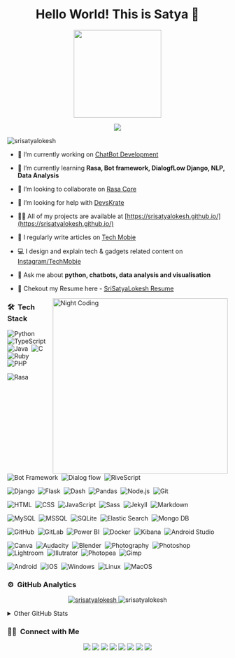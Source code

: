 <h1 align="center">Hello World! This is Satya 👋</h1>
<p align="center">
  <img src="https://camo.githubusercontent.com/9afefcbff89a66b497e623146404d0e0d51fd46d9cd4039f8580a339a2ad9cbc/68747470733a2f2f6d69726f2e6d656469756d2e636f6d2f6d61782f323830302f312a4255376630324c655165454c7a747178613865436d772e676966" height="200"/>
</p>

<p align="center">
  <img src="https://readme-typing-svg.herokuapp.com/?lines=Software+Development+Engineer+at+Dhan+AI;Chatbot+and+Python+Developer;Graphic+Designer+and+Social+Media+Influencer" />
</p>

<p align="left"> <img src="https://komarev.com/ghpvc/?username=srisatyalokesh&label=Profile%20views&color=0e75b6&style=flat" alt="srisatyalokesh" /> </p>

- 🔭 I’m currently working on [ChatBot Development](https://dhan.ai)

- 🌱 I’m currently learning **Rasa, Bot framework, DialogfLow Django, NLP, Data Analysis**

- 👯 I’m looking to collaborate on [Rasa Core](https://github.com/RasaHQ/rasa)

- 🤝 I’m looking for help with [DevsKrate](https://github.com/devskrate/)

- 👨‍💻 All of my projects are available at [https://srisatyalokesh.github.io/](https://srisatyalokesh.github.io/)

- 📝 I regularly write articles on [Tech Mobie](https://mobie.tech/)

- 💻 I design and explain tech & gadgets related content on [Instagram/TechMobie](https://www.instagram.com/tech.mobie/)

- 💬 Ask me about **python, chatbots, data analysis and visualisation**

- 📄 Chekout my Resume here -  [SriSatyaLokesh Resume](https://srisatyalokesh.github.io/assets/resume/SriSatyaLokesh-Resume.pdf)

<img id="optionalstuff" alt="Night Coding" src="https://media4.giphy.com/media/f3iwJFOVOwuy7K6FFw/giphy.gif?cid=ecf05e47dcj7w35th4zqt7w360lqh6ey885vmyw03om06wl3&rid=giphy.gif&ct=g" width=400px align="right"/>


### 🛠 &nbsp;Tech Stack
![Python](https://img.shields.io/badge/-Python-05122A?style=flat&logo=python)&nbsp;
![TypeScript](https://img.shields.io/badge/-TypeScript-05122A?style=flat&logo=typescript)&nbsp;
![Java](https://img.shields.io/badge/-Java-05122A?style=flat&logo=Java&logoColor=FFA518)&nbsp;
![C](https://img.shields.io/badge/-C-05122A?style=flat&logo=C&logoColor=A8B9CC)&nbsp;
![Ruby](https://img.shields.io/badge/-Ruby-05122A?style=flat&logo=ruby&logoColor=red)&nbsp;
![PHP](https://img.shields.io/badge/-PHP-05122A?style=flat&logo=php)

![Rasa](https://img.shields.io/badge/-Rasa-05122A?style=flat&logo=chatbot)&nbsp;
![Bot Framework](https://img.shields.io/badge/-Bot_Framework-05122A?style=flat&logo=probot)&nbsp;
![Dialog flow](https://img.shields.io/badge/-Dialog_Flow-05122A?style=flat&logo=dialogflow)&nbsp;
![RiveScript](https://img.shields.io/badge/-RiveScript-05122A?style=flat&logo=dependabot)

![Django](https://img.shields.io/badge/-Django-05122A?style=flat&logo=django)&nbsp;
![Flask](https://img.shields.io/badge/-Flask-05122A?style=flat&logo=flask)&nbsp;
![Dash](https://img.shields.io/badge/-Dash-05122A?style=flat&logo=dash)&nbsp;
![Pandas](https://img.shields.io/badge/-Pandas-05122A?style=flat&logo=pandas)&nbsp;
![Node.js](https://img.shields.io/badge/-Node.js-05122A?style=flat&logo=node.js)&nbsp;
![Git](https://img.shields.io/badge/-Git-05122A?style=flat&logo=git)

![HTML](https://img.shields.io/badge/-HTML-05122A?style=flat&logo=HTML5)&nbsp;
![CSS](https://img.shields.io/badge/-CSS-05122A?style=flat&logo=CSS3&logoColor=1572B6)&nbsp;
![JavaScript](https://img.shields.io/badge/-JavaScript-05122A?style=flat&logo=javascript)&nbsp;
![Sass](https://img.shields.io/badge/-Sass-05122A?style=flat&logo=sass)&nbsp;
![Jekyll](https://img.shields.io/badge/-Jekyll-05122A?style=flat&logo=jekyll)&nbsp;
![Markdown](https://img.shields.io/badge/-Markdown-05122A?style=flat&logo=markdown)

![MySQL](https://img.shields.io/badge/-MySQL-05122A?style=flat&logo=mysql&logoColor=FFA518)&nbsp;
![MSSQL](https://img.shields.io/badge/-MS_SQL-05122A?style=flat&logo=microsoftsqlserver)&nbsp;
![SQLite](https://img.shields.io/badge/-SQLite-05122A?style=flat&logo=sqlite)&nbsp;
![Elastic Search](https://img.shields.io/badge/-Elastic_Search-05122A?style=flat&logo=elastic&logoColor=skyblue)&nbsp;
![Mongo DB](https://img.shields.io/badge/-MongoDB-05122A?style=flat&logo=mongodb)

![GitHub](https://img.shields.io/badge/-GitHub-05122A?style=flat&logo=github)&nbsp;
![GitLab](https://img.shields.io/badge/-GitLab-05122A?style=flat&logo=gitlab)&nbsp;
![Power BI](https://img.shields.io/badge/-Power_BI-05122A?style=flat&logo=powerbi)&nbsp;
![Docker](https://img.shields.io/badge/-Docker-05122A?style=flat&logo=docker)&nbsp;
![Kibana](https://img.shields.io/badge/-Kibana-05122A?style=flat&logo=kibana)&nbsp;
![Android Studio](https://img.shields.io/badge/-Android_Studio-05122A?style=flat&logo=androidstudio)&nbsp;


![Canva](https://img.shields.io/badge/-Canva-05122A?style=flat&logo=canva)&nbsp;
![Audacity](https://img.shields.io/badge/-Audacity-05122A?style=flat&logo=audacity)&nbsp;
![Blender](https://img.shields.io/badge/-Blender-05122A?style=flat&logo=blender)&nbsp;
![Photography](https://img.shields.io/badge/-Photography-05122A?style=flat&logo=photobucket)&nbsp;
![Photoshop](https://img.shields.io/badge/-Photoshop-05122A?style=flat&logo=adobephotoshop)&nbsp;
![Lightroom](https://img.shields.io/badge/-Lightroom-05122A?style=flat&logo=adobelightroom)&nbsp;
![Illutrator](https://img.shields.io/badge/-Illustrator-05122A?style=flat&logo=adobeillustrator)&nbsp;
![Photopea](https://img.shields.io/badge/-Photopea-05122A?style=flat&logo=photopea)&nbsp;
![Gimp](https://img.shields.io/badge/-Gimp-05122A?style=flat&logo=gimp)

![Android](https://img.shields.io/badge/-Android-05122A?style=flat&logo=android)&nbsp;
![iOS](https://img.shields.io/badge/-iOS-05122A?style=flat&logo=iOS)&nbsp;
![Windows](https://img.shields.io/badge/-Windows-05122A?style=flat&logo=windows)&nbsp;
![Linux](https://img.shields.io/badge/-Linux-05122A?style=flat&logo=linux)&nbsp;
![MacOS](https://img.shields.io/badge/-MacOS-05122A?style=flat&logo=macOS)&nbsp;

### ⚙️ &nbsp;GitHub Analytics

<p align="center">
<a href="https://github.com/SriSatyaLokesh">
  <img src="https://github-readme-streak-stats.herokuapp.com/?user=srisatyalokesh&theme=nightowl&hide_border=true" alt="srisatyalokesh"/>
</a>
  <img src="https://activity-graph.herokuapp.com/graph?username=srisatyalokesh&bg_color=011627&color=FFFFFF&line=19e6e1&point=c0f0f7&hide_border=true" alt="srisatyalokesh"/>
</p>
<details>
  <summary>Other GitHub Stats</summary>
<img  src="https://github-readme-stats.vercel.app/api/top-langs?username=srisatyalokesh&show_icons=true&locale=en&layout=compact&theme=nightowl&hide_border=true" alt="srisatyalokesh" height=150px/><img  src="https://github-readme-stats.vercel.app/api?username=srisatyalokesh&show_icons=true&locale=en&theme=nightowl&hide_border=true" alt="srisatyalokesh" height=150px />
</details>

### 🤝🏻 &nbsp;Connect with Me

<p align="center">
<a href="https://srisatyalokesh.github.io"><img src="https://img.shields.io/badge/-Website-00A5E9?style=flat&logo=googlechrome&logoColor=white"/></a>
<a href="mailto:srisatyalokesh2.12@gmail.com"><img src="https://img.shields.io/badge/-Mail-D14836?style=flat&logo=Gmail&logoColor=white"/></a>
<a href="https://linkedin.com/in/SriSatyaLokesh"><img src="https://img.shields.io/badge/-LinkedIn-0077B5?style=flat&logo=Linkedin&logoColor=white"/></a>
<a href="https://instagram.com/srisatyalokesh"><img src="https://img.shields.io/badge/-Instagram-E1306C?style=flat&logo=Instagram&logoColor=white"/></a>
<a href="https://facebook.com/srisatyalokesh2.12"><img src="https://img.shields.io/badge/-Facebook-1877F2?style=flat&logo=Facebook&logoColor=white"/></a>
<a href="https://www.twitter.com/CodeWithSatya"><img src="https://img.shields.io/badge/-Twitter-42C3F7?style=flat&logo=twitter&logoColor=white"/></a>
<a href="https://hackerrank.com/srisatyalokesh/"><img src="https://img.shields.io/badge/-Hackerrank-32CD30?style=flat&logo=hackerrank&logoColor=white"/></a>
<a href="https://clubhouse.com/@srisatyalokesh/"><img src="https://img.shields.io/badge/-Clubhouse-B655C8?style=flat&logo=clubhouse&logoColor=white"/></a>
</p>
